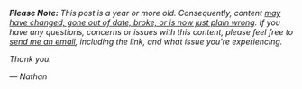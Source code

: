 ***Please Note:** This post is a year or more old. Consequently, content [may have changed, gone out of date, broke, or is now just plain wrong][1]. If you have any questions, concerns or issues with this content, please feel free to [send me an email][2], including the link, and what issue you're experiencing.*

*Thank you.*

*&mdash; Nathan*

[1]: https://degruchy.org/notes/evolving-thoughts/
[2]: mailto:nathan@degruchy.org?subject=Issue%20With%20Your%20Site%3A&body=Hello%2C%0D%0A%0D%0AI%20am%20having%20issues%20with%20this%20page%3A%0D%0A%0D%0APlease%20help.%0D%0A%0D%0AThanks!
